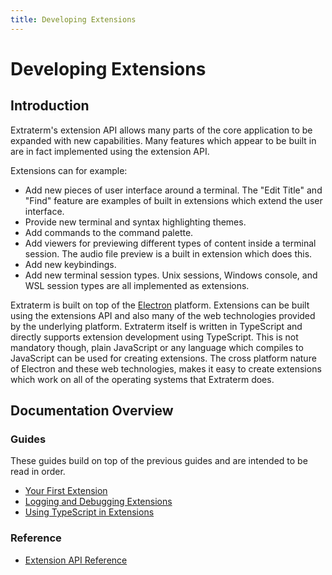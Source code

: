 ```yaml
---
title: Developing Extensions
---
```


# Developing Extensions

## Introduction

Extraterm's extension API allows many parts of the core application to be expanded with new capabilities. Many features which appear to be built in are in fact implemented using the extension API.

Extensions can for example:

* Add new pieces of user interface around a terminal. The "Edit Title" and "Find" feature are examples of built in extensions which extend the user interface.
* Provide new terminal and syntax highlighting themes.
* Add commands to the command palette.
* Add viewers for previewing different types of content inside a terminal session. The audio file preview is a built in extension which does this.
* Add new keybindings.
* Add new terminal session types. Unix sessions, Windows console, and WSL session types are all implemented as extensions.

Extraterm is built on top of the [Electron](https://www.electronjs.org) platform. Extensions can be built using the extensions API and also many of the web technologies provided by the underlying platform. Extraterm itself is written in TypeScript and directly supports extension development using TypeScript. This is not mandatory though, plain JavaScript or any language which compiles to JavaScript can be used for creating extensions. The cross platform nature of Electron and these web technologies, makes it easy to create extensions which work on all of the operating systems that Extraterm does.


## Documentation Overview


### Guides

These guides build on top of the previous guides and are intended to be read in order.

* [Your First Extension](extensions_your_first_extension.md)
* [Logging and Debugging Extensions](extensions_logging_and_debugging.md)
* [Using TypeScript in Extensions](extensions_typescript.md)

### Reference

* [Extension API Reference](extension_api/)
